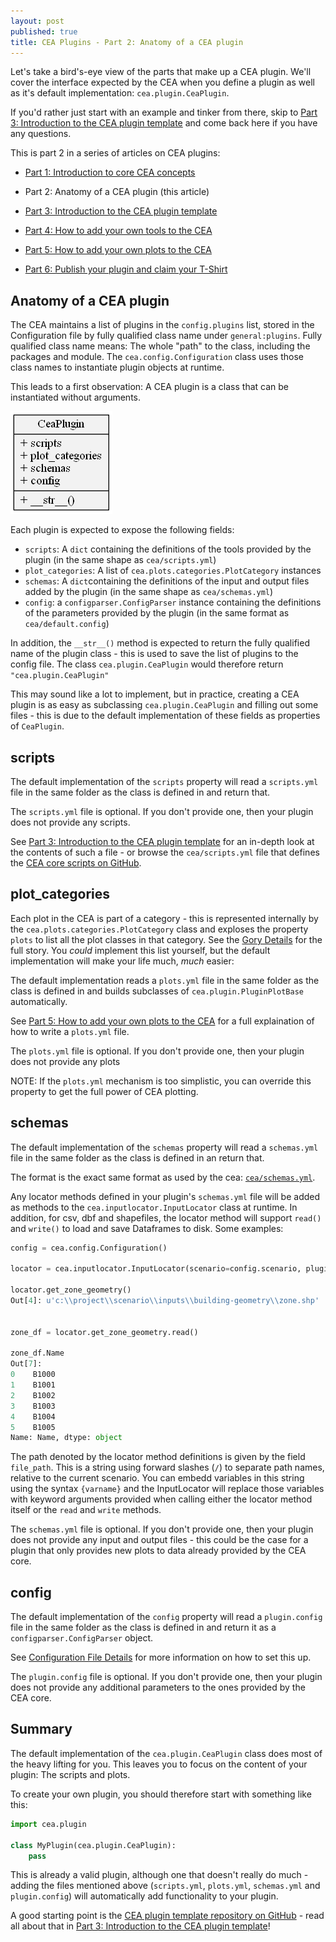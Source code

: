 ```yaml
---
layout: post
published: true
title: CEA Plugins - Part 2: Anatomy of a CEA plugin
---
```


Let's take a bird's-eye view of the parts that make up a CEA plugin. We'll cover the interface expected by the CEA when you define a plugin as well as it's default implementation: `cea.plugin.CeaPlugin`.

If you'd rather just start with an example and tinker from there, skip to [Part 3: Introduction to the CEA plugin template](2020-05-25-cea-plugins-part-3) and come back here if you have any questions.

<!--more-->

This is part 2 in a series of articles on CEA plugins:

- [Part 1: Introduction to core CEA concepts](/2020-05-25-cea-plugins-part-1)

- Part 2: Anatomy of a CEA plugin (this article)

- [Part 3: Introduction to the CEA plugin template](/2020-05-25-cea-plugins-part-3)

- [Part 4: How to add your own tools to the CEA](/2020-05-25-cea-plugins-part-4)

- [Part 5: How to add your own plots to the CEA](/2020-05-25-cea-plugins-part-5)

- [Part 6: Publish your plugin and claim your T-Shirt](/2020-05-25-cea-plugins-part-6)

## Anatomy of a CEA plugin

The CEA maintains a list of plugins in the `config.plugins` list, stored in the Configuration file by fully qualified class name under `general:plugins`. Fully qualified class name means: The whole "path" to the class, including the packages and module. The `cea.config.Configuration` class uses those class names to instantiate plugin objects at runtime.

This leads to a first observation: A CEA plugin is a class that can be instantiated without arguments.

![CeaPlugin class diagram](../images/2020-05-25-cea-plugins/ceaplugin.png)

Each plugin is expected to expose the following fields:

- `scripts`: A `dict` containing the definitions of the tools provided by the plugin (in the same shape as `cea/scripts.yml`)
- `plot_categories`: A list of `cea.plots.categories.PlotCategory` instances
- `schemas`: A `dict`containing the definitions of the input and output files added by the plugin (in the same shape as `cea/schemas.yml`)
- `config`: a `configparser.ConfigParser` instance containing the definitions of the parameters provided by the plugin (in the same format as `cea/default.config`)

In addition, the `__str__()` method is expected to return the fully qualified name of the plugin class - this is used to save the list of plugins to the config file. The class `cea.plugin.CeaPlugin` would therefore return `"cea.plugin.CeaPlugin"`

This may sound like a lot to implement, but in practice, creating a CEA plugin is as easy as subclassing `cea.plugin.CeaPlugin` and filling out some files - this is due to the default implementation of these fields as properties of `CeaPlugin`.

## scripts

The default implementation of the `scripts` property will read a `scripts.yml` file in the same folder as the class is defined in and return that.

The `scripts.yml` file is optional. If you don't provide one, then your plugin does not provide any scripts.

See [Part 3: Introduction to the CEA plugin template](2020-05-25-cea-plugins-part-3) for an in-depth look at the contents of such a file - or browse the `cea/scripts.yml` file that defines the [CEA core scripts on GitHub](https://github.com/architecture-building-systems/CityEnergyAnalyst/blob/master/cea/scripts.yml).

## plot_categories

Each plot in the CEA is part of a category - this is represented internally by the `cea.plots.categories.PlotCategory` class and exploses the property `plots` to list all the plot classes in that category. See the [Gory Details](https://daren-thomas.github.io/cea-plots-the-gory-details/) for the full story. You _could_ implement this list yourself, but the default implementation will make your life much, _much_ easier:

The default implementation reads a `plots.yml` file in the same folder as the class is defined in and builds subclasses of `cea.plugin.PluginPlotBase` automatically.

See [Part 5: How to add your own plots to the CEA](2020-05-25-cea-plugins-part-5) for a full explaination of how to write a `plots.yml` file.

The `plots.yml` file is optional. If you don't provide one, then your plugin does not provide any plots

NOTE: If the `plots.yml` mechanism is too simplistic, you can override this property to get the full power of CEA plotting.

## schemas

The default implementation of the `schemas` property will read a `schemas.yml` file in the same folder as the class is defined in an return that.

The format is the exact same format as used by the cea: [`cea/schemas.yml`](https://github.com/architecture-building-systems/CityEnergyAnalyst/blob/master/cea/schemas.yml).

Any locator methods defined in your plugin's `schemas.yml` file will be added as methods to the `cea.inputlocator.InputLocator` class at runtime. In addition, for csv, dbf and shapefiles, the locator method will support `read()` and `write()` to load and save Dataframes to disk. Some examples:

```python
config = cea.config.Configuration()

locator = cea.inputlocator.InputLocator(scenario=config.scenario, plugins=config.plugins)

locator.get_zone_geometry()
Out[4]: u'c:\\project\\scenario\\inputs\\building-geometry\\zone.shp'


zone_df = locator.get_zone_geometry.read()

zone_df.Name
Out[7]: 
0    B1000
1    B1001
2    B1002
3    B1003
4    B1004
5    B1005
Name: Name, dtype: object
```

The path denoted by the locator method definitions is given by the field `file_path`. This is a string using forward slashes (`/`) to separate path names, relative to the current scenario. You can embedd variables in this string using the syntax `{varname}` and the InputLocator will replace those variables with keyword arguments provided when calling either the locator method itself or the `read` and `write` methods.

The `schemas.yml` file is optional. If you don't provide one, then your plugin does not provide any input and output files - this could be the case for a plugin that only provides new plots to data already provided by the CEA core.

## config

The default implementation of the `config` property will read a `plugin.config` file in the same folder as the class is defined in and return it as a `configparser.ConfigParser` object.

See [Configuration File Details](https://city-energy-analyst.readthedocs.io/en/latest/configuration-file-details.html) for more information on how to set this up.

The `plugin.config` file is optional. If you don't provide one, then your plugin does not provide any additional parameters to the ones provided by the CEA core.

## Summary

The default implementation of the `cea.plugin.CeaPlugin` class does most of the heavy lifting for you. This leaves you to focus on the content of your plugin: The scripts and plots.

To create your own plugin, you should therefore start with something like this:

```python
import cea.plugin

class MyPlugin(cea.plugin.CeaPlugin):
    pass
```

This is already a valid plugin, although one that doesn't really do much - adding the files mentioned above (`scripts.yml`, `plots.yml`, `schemas.yml` and `plugin.config`) will automatically add functionality to your plugin.

A good starting point is the [CEA plugin template repository on GitHub]([https://github.com/architecture-building-systems/cea-plugin-template](https://github.com/architecture-building-systems/cea-plugin-template)) - read all about that in [Part 3: Introduction to the CEA plugin template](2020-05-25-cea-plugins-part-3)!
